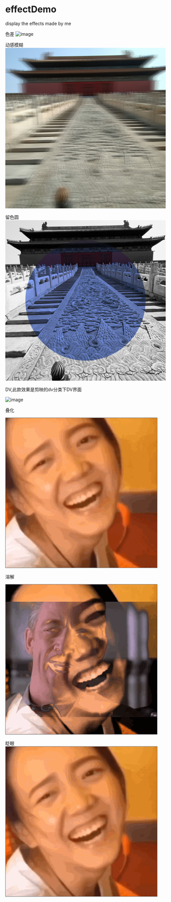 # effectDemo
display the effects made by me

色差
![image](https://github.com/eastnie/effectDemo/blob/main/resource/%E8%89%B2%E5%B7%AE.jpg)

动感模糊
![image](https://github.com/eastnie/effectDemo/blob/main/resource/4981ca395d6c4cd05fb8058f8ce0088.jpg)

留色圆
![image](https://github.com/eastnie/effectDemo/blob/main/resource/92c64e1810f47b62f0d1cf43ea87c5e.jpg)

DV,此款效果是剪映的dv分类下DV界面

![image](https://github.com/eastnie/effectDemo/blob/main/resource/q1f2c-758tm.gif)

叠化

![image](https://github.com/eastnie/effectDemo/blob/main/resource/%E5%8F%A0%E5%8C%96.gif)

溶解

![image](https://github.com/eastnie/effectDemo/blob/main/resource/%E6%BA%B6%E8%A7%A3.gif)

眨眼
![image](https://github.com/eastnie/effectDemo/blob/main/resource/%E7%9C%A8%E7%9C%BC.gif)





